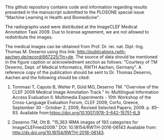 This github repository contains code and information regarding results presented in the manuscript submitted to the PLOSONE special issue "Machine Learning in Health and Biomedicine".


The radiographs used were distributed at the ImageCLEF Medical Annotation Task 2009. Due to license agreement, we are not allowed to redistribute the images. 

The medical images can be obtained from Prof. Dr. rer. nat. Dipl.-Ing. Thomas M. Deserno using this link: http://publications.rwth-aachen.de/record/667225/?ln=de. The source of data should be mentioned in the figure caption or acknowledment section as follows: "Courtesy of TM Deserno, Dept. of Medical Informatics, RWTH Aachen, Germany". A reference copy of the publication should be sent to Dr. Thomas Deserno, Aachen and the following should be cited: 
  1. Tommasi T, Caputo B, Welter P, Güld MO, Deserno TM. "Overview of the CLEF 2009 Medical Image Annotation Track." 
     In: Multilingual Information Access Evaluation II. Multimedia Experiments - 10th Workshop of the Cross-Language Evaluation 
     Forum, CLEF 2009, Corfu, Greece, September 30 - October 2, 2009, Revised Selected Papers; 2009. p. 85–93. Available 
     from:https://doi.org/10.1007/978-3-642-15751-6_9 
    
  2. Deserno TM, Ott B. "15,363 IRMA images of 193 categories for ImageCLEFmed2009." DOI: 10.18154/RWTH-2016-06143 
     Available from: http://dx.doi.org/10.18154/RWTH-2016-06143.
